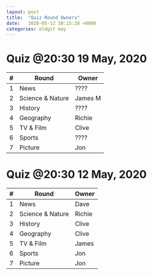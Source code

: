 ```yaml
---
layout: post
title:  "Quiz Round Owners"
date:   2020-05-12 10:15:28 +0000
categories: oldgit may
---
```


# Quiz @20:30 19 May, 2020

| \# | Round            | Owner   |           
|----|------------------|---------|           
| 1  | News             | ????    |
| 2  | Science & Nature | James M |
| 3  | History          | ????    |
| 4  | Geography        | Richie  |
| 5  | TV & Film        | Clive   |
| 6  | Sports           | ????    |
| 7  | Picture          | Jon     |

# Quiz @20:30 12 May, 2020

| \# | Round            | Owner   |           
|----|------------------|---------|           
| 1  | News             | Dave    |
| 2  | Science & Nature | Richie  |
| 3  | History          | Clive   |
| 4  | Geography        | Clive   |
| 5  | TV & Film        | James   |
| 6  | Sports           | Jon     |
| 7  | Picture          | Jon     |
